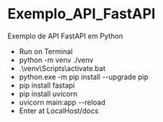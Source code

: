 # Exemplo_API_FastAPI
Exemplo de API FastAPI em Python


- Run on Terminal
- python -m venv ./venv
- .\venv\Scripts\activate.bat
- python.exe -m pip install --upgrade pip
- pip install fastapi
- pip install uvicorn
- uvicorn main:app --reload
- Enter at LocalHost/docs
